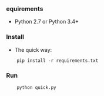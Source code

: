 ### equirements

* Python 2.7 or Python 3.4+

### Install

* The quick way:
```
    pip install -r requirements.txt

```

### Run

```
    python quick.py
```
